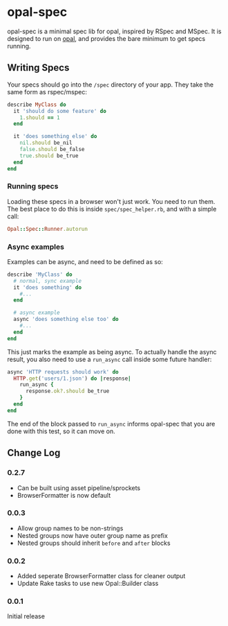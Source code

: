 # opal-spec

opal-spec is a minimal spec lib for opal, inspired by RSpec and MSpec.
It is designed to run on [opal](http://opalrb.org), and provides the
bare minimum to get specs running.

## Writing Specs

Your specs should go into the `/spec` directory of your app. They take
the same form as rspec/mspec:

```ruby
describe MyClass do
  it 'should do some feature' do
    1.should == 1
  end

  it 'does something else' do
    nil.should be_nil
    false.should be_false
    true.should be_true
  end
end
```

### Running specs

Loading these specs in a browser won't just work. You need to run them.
The best place to do this is inside `spec/spec_helper.rb`, and with a
simple call:

```ruby
Opal::Spec::Runner.autorun
```

###  Async examples

Examples can be async, and need to be defined as so:

```ruby
describe 'MyClass' do
  # normal, sync example
  it 'does something' do
    #...
  end

  # async example
  async 'does something else too' do
    #...
  end
end
```

This just marks the example as being async. To actually handle the async
result, you also need to use a `run_async` call inside some future handler:

```ruby
async 'HTTP requests should work' do
  HTTP.get('users/1.json') do |response|
    run_async {
      response.ok?.should be_true
    }
  end
end
```

The end of the block passed to `run_async` informs opal-spec that you are
done with this test, so it can move on.

Change Log
----------

### 0.2.7

* Can be built using asset pipeline/sprockets
* BrowserFormatter is now default

### 0.0.3

* Allow group names to be non-strings
* Nested groups now have outer group name as prefix
* Nested groups should inherit `before` and `after` blocks

### 0.0.2

* Added seperate BrowserFormatter class for cleaner output
* Update Rake tasks to use new Opal::Builder class

### 0.0.1

Initial release